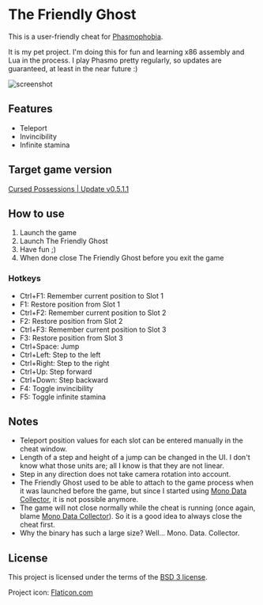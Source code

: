 # The Friendly Ghost

This is a user-friendly cheat for [Phasmophobia](https://store.steampowered.com/app/739630/Phasmophobia/).

It is my pet project. I'm doing this for fun and learning x86 assembly and Lua in the process. I play Phasmo pretty regularly, so updates are guaranteed, at least in the near future :)

![screenshot](https://user-images.githubusercontent.com/6189747/149280066-dccb468a-6ccd-4eeb-a927-1ce041336389.png)

## Features
- Teleport
- Invincibility
- Infinite stamina

## Target game version
[Cursed Possessions | Update v0.5.1.1](https://store.steampowered.com/news/app/739630/view/3099039480050972560)

## How to use
1. Launch the game
2. Launch The Friendly Ghost
3. Have fun ;)
4. When done close The Friendly Ghost before you exit the game

### Hotkeys
- Ctrl+F1: Remember current position to Slot 1
- F1: Restore position from Slot 1
- Ctrl+F2: Remember current position to Slot 2
- F2: Restore position from Slot 2
- Ctrl+F3: Remember current position to Slot 3
- F3: Restore position from Slot 3
- Ctrl+Space: Jump
- Ctrl+Left: Step to the left
- Ctrl+Right: Step to the right
- Ctrl+Up: Step forward
- Ctrl+Down: Step backward
- F4: Toggle invincibility
- F5: Toggle infinite stamina

## Notes
- Teleport position values for each slot can be entered manually in the cheat window.
- Length of a step and height of a jump can be changed in the UI. I don't know what those units are; all I know is that they are not linear.
- Step in any direction does not take camera rotation into account.
- The Friendly Ghost used to be able to attach to the game process when it was launched before the game, but since I started using [Mono Data Collector](https://wiki.cheatengine.org/index.php?title=Mono), it is not possible anymore.
- The game will not close normally while the cheat is running (once again, blame [Mono Data Collector](https://wiki.cheatengine.org/index.php?title=Mono)). So it is a good idea to always close the cheat first.
- Why the binary has such a large size? Well... Mono. Data. Collector.

## License
This project is licensed under the terms of the [BSD 3 license](https://opensource.org/licenses/BSD-3-Clause).

Project icon: [Flaticon.com](https://flaticon.com)
